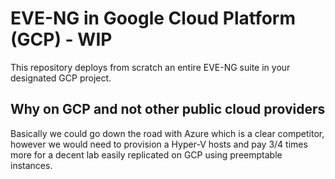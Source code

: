 # EVE-NG in Google Cloud Platform (GCP) - WIP

This repository deploys from scratch an entire EVE-NG suite in your designated GCP project.

## Why on GCP and not other public cloud providers

Basically we could go down the road with Azure which is a clear competitor, however we would need to provision a Hyper-V hosts and pay 3/4 times more for a decent lab easily replicated on GCP using preemptable instances. 
